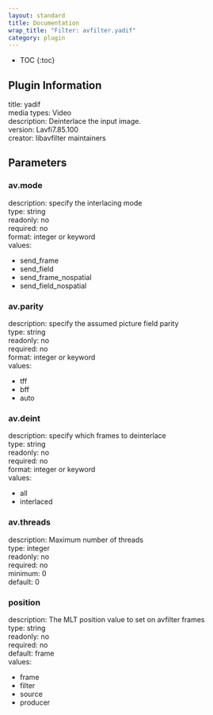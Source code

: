 ```yaml
---
layout: standard
title: Documentation
wrap_title: "Filter: avfilter.yadif"
category: plugin
---
```

* TOC
{:toc}

## Plugin Information

title: yadif  
media types:
Video  
description: Deinterlace the input image.  
version: Lavfi7.85.100  
creator: libavfilter maintainers  

## Parameters

### av.mode

  
description:
specify the interlacing mode  
type: string  
readonly: no  
required: no  
format: integer or keyword  
values:  

* send_frame
* send_field
* send_frame_nospatial
* send_field_nospatial

### av.parity

  
description:
specify the assumed picture field parity  
type: string  
readonly: no  
required: no  
format: integer or keyword  
values:  

* tff
* bff
* auto

### av.deint

  
description:
specify which frames to deinterlace  
type: string  
readonly: no  
required: no  
format: integer or keyword  
values:  

* all
* interlaced

### av.threads

  
description:
Maximum number of threads  
type: integer  
readonly: no  
required: no  
minimum: 0  
default: 0  

### position

  
description:
The MLT position value to set on avfilter frames  
type: string  
readonly: no  
required: no  
default: frame  
values:  

* frame
* filter
* source
* producer

